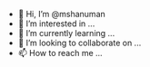 - 👋 Hi, I’m @mshanuman
- 👀 I’m interested in ...
- 🌱 I’m currently learning ...
- 💞️ I’m looking to collaborate on ...
- 📫 How to reach me ...

<!---
mshanuman/mshanuman is a ✨ special ✨ repository because its `README.md` (this file) appears on your GitHub profile.
You can click the Preview link to take a look at your changes.
--->
